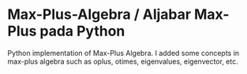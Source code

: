 # Max-Plus-Algebra / Aljabar Max-Plus pada Python
Python implementation of Max-Plus Algebra. I added some concepts in max-plus algebra such as oplus, otimes, eigenvalues, eigenvector, etc.
